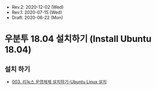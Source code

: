 * Rev.2: 2020-12-02 (Wed)
* Rev.1: 2020-07-15 (Wed)
* Draft: 2020-06-22 (Mon)

# 우분투 18.04 설치하기 (Install Ubuntu 18.04)

## 설치 하기
* [003. 리눅스 운영체제 설치하기-Ubuntu Linux 설치](https://m.blog.naver.com/PostView.nhn?blogId=aimldl&logNo=221478627994&referrerCode=0&searchKeyword=linux)
